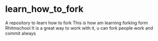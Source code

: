 # learn_how_to_fork
A repository to learn how to fork
This is how am learning  forking form Rhitmschool
It is a great way to work with it, u can fork people work and commit always
